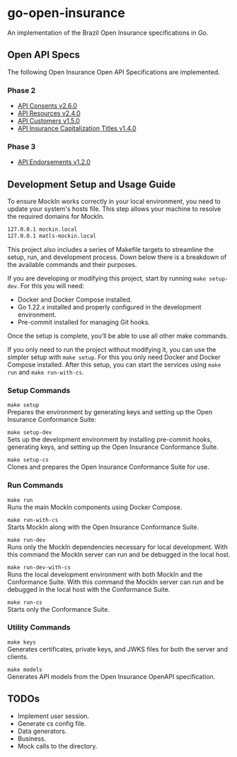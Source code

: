 # go-open-insurance
An implementation of the Brazil Open Insurance specifications in Go.

## Open API Specs
The following Open Insurance Open API Specifications are implemented.

### Phase 2
* [API Consents v2.6.0](https://raw.githubusercontent.com/br-openinsurance/areadesenvolvedor/refs/heads/main/documentation/source/files/swagger/consents_v2.yaml)
* [API Resources v2.4.0](https://raw.githubusercontent.com/br-openinsurance/areadesenvolvedor/bf3804bb85d8248a5ea5c45a0a656b732df4975f/documentation/source/files/swagger/resources_v2.yaml)
* [API Customers v1.5.0](https://raw.githubusercontent.com/br-openinsurance/areadesenvolvedor/2e9a2d43d90e6662c2a4dcffc3b95d00d14d41f7/documentation/source/files/swagger/customers.yaml)
* [API Insurance Capitalization Titles v1.4.0](https://raw.githubusercontent.com/br-openinsurance/areadesenvolvedor/e5e54393cafb0988de148ab4c594f86346752cbc/documentation/source/files/swagger/insurance-capitalization-title.yaml)

### Phase 3
* [API Endorsements v1.2.0](https://raw.githubusercontent.com/br-openinsurance/areadesenvolvedor/2f76347b669236ab39c184b68d6e154148f69685/documentation/source/files/swagger/endorsement.yaml)

## Development Setup and Usage Guide

To ensure MockIn works correctly in your local environment, you need to update your system's hosts file. This step allows your machine to resolve the required domains for MockIn.
```bash
127.0.0.1 mockin.local
127.0.0.1 matls-mockin.local
```

This project also includes a series of Makefile targets to streamline the setup, run, and development process. Down below there is a breakdown of the available commands and their purposes.

If you are developing or modifying this project, start by running `make setup-dev`. For this you will need:
* Docker and Docker Compose installed.
* Go 1.22.x installed and properly configured in the development environment.
* Pre-commit installed for managing Git hooks.

Once the setup is complete, you’ll be able to use all other make commands.

If you only need to run the project without modifying it, you can use the simpler setup with `make setup`. For this you only need Docker and Docker Compose installed.
After this setup, you can start the services using `make run` and `make run-with-cs`.

### Setup Commands
`make setup` \
Prepares the environment by generating keys and setting up the Open Insurance Conformance Suite:

`make setup-dev` \
Sets up the development environment by installing pre-commit hooks, generating keys, and setting up the Open Insurance Conformance Suite.

`make setup-cs` \
Clones and prepares the Open Insurance Conformance Suite for use.

### Run Commands
`make run`\
Runs the main MockIn components using Docker Compose.

`make run-with-cs` \
Starts MockIn along with the Open Insurance Conformance Suite.

`make run-dev` \
Runs only the MockIn dependencies necessary for local development. With this command the MockIn server can run and be debugged in the local host.

`make run-dev-with-cs` \
Runs the local development environment with both MockIn and the Conformance Suite. With this command the MockIn server can run and be debugged in the local host with the Conformance Suite.

`make run-cs` \
Starts only the Conformance Suite.

### Utility Commands
`make keys` \
Generates certificates, private keys, and JWKS files for both the server and clients.

`make models` \
Generates API models from the Open Insurance OpenAPI specification.

## TODOs
* Implement user session.
* Generate cs config file.
* Data generators.
* Business.
* Mock calls to the directory.
